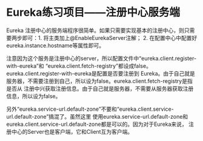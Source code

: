 # Eureka练习项目——注册中心服务端

Eureka 注册中心的服务端程序很简单。如果只需要实现基本的注册中心，则只需要两步即可：1. 将主类加上@EnableEurekaServer注解；
2. 在配置中心中配置好eureka.instance.hostname等属性即可。

注意因为这个服务是注册中心的server，所以配置文件中“eureka.client.register-with-eureka”和
“eureka.client.fetch-registry”都设成false。eureka.client.register-with-eureka是配置是否要注册到
Eureka。由于自己就是服务器，不需要注册到自己，所以设为false。eureka.client.fetch-registry是指是否从
注册中兴获取注册信息。由于自己就是服务器，不需要从服务器获取注册信息，所以设为false。

另外“eureka.service-url.default-zone”不要和“eureka.client.service-url.default-zone”搞混了。虽然这里
使用eureka.service-url.default-zone和eureka.client.service-url.default-zone都是可以的。因为对于Eureka来说，
注册中心的Server也是客户端，它和Client互为客户端。